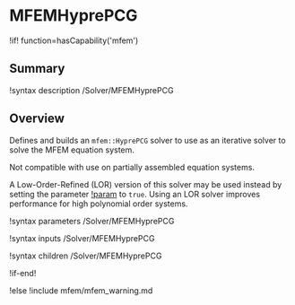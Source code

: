 # MFEMHyprePCG

!if! function=hasCapability('mfem')

## Summary

!syntax description /Solver/MFEMHyprePCG

## Overview

Defines and builds an `mfem::HyprePCG` solver to use as an iterative solver to solve the MFEM equation system.

Not compatible with use on partially assembled equation systems.

A Low-Order-Refined (LOR) version of this solver may be used instead by setting the parameter 
[!param](/Solver/MFEMHyprePCG/low_order_refined) to `true`. Using an LOR solver improves performance for high polynomial 
order systems.

!syntax parameters /Solver/MFEMHyprePCG

!syntax inputs /Solver/MFEMHyprePCG

!syntax children /Solver/MFEMHyprePCG

!if-end!

!else
!include mfem/mfem_warning.md
